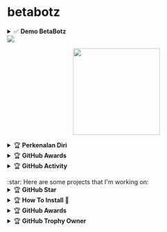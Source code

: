 # betabotz
<details>
    <summary>✅ <b>Demo BetaBotz</b></summary><br/>
<p align='center'><a href="https://api.daily.dev/get?r=Koleksibot"><img src="https://raw.githubusercontent.com/tahaluindo/tahaluindo/main/Screenshot_2022-03-20-02-11-0.jpg?r=100s" width="150" alt="LulzGhost-Team BOT's Dev Card"/></a></p>
<p align='center'><a href="https://api.daily.dev/get?r=Koleksibot"><img src="https://raw.githubusercontent.com/tahaluindo/tahaluindo/main/Screenshot_2022-03-20-02-11-23.jpg?r=100s" width="150" alt="LulzGhost-Team BOT's Dev Card"/></a></p>
<p align='center'><a href="https://www.dmca.com/Protection/Status.aspx?ID=090f6134-5e5e-46fd-a879-b366b9a65060&refurl=https://github.com/koleksibot" target="_blank" title="Check Protection Status" class="dmca-badge"> <img src ="https://dmca.blob.core.windows.net/logos/internal/PP-Asset-6c307ca5-01f5-4171-afcf-da6dbeaa2494.jpg?st=2019-03-02T00%3A22%3A29Z&se=2028-03-03T00%3A22%3A00Z&sp=rw&sv=2018-03-28&sr=c&sig=5uj40e0WkJN4jO9efLP3CKvstLnc2LG%2BqWfMC6U4Ou0%3D" alt="DMCA.com for Github" /></a></p>
</details>
<a href="https://api.daily.dev/get?r=Koleksibot"><img src="https://opencollective.com/vuejs/contributors.svg?width=900" /></a>
<p align='center'>
<a href="https://api.daily.dev/get?r=Koleksibot"><img height="200" src="https://raw.githubusercontent.com/tahaluindo/tahaluindo/main/root.svg"></a>
<!---
tahaluindo/tahaluindo is a ✨ special ✨ repository because its `README.md` (this file) appears on your GitHub profile.
You can click the Preview link to take a look at your changes.
--->
<details>
    <summary>&#127942 <b>Perkenalan Diri</b></summary><br/>
<h1  align='center'> Hallo👋 </h1>
<p align='center'>  I'm TahaluIndo (21 y.o) ! :sunglasses: </p>
<img width="800px" src="https://raw.githubusercontent.com/tahaluindo/tahaluindo/main/Black%20Purple%20and%20Cyan%20Neon%20Noir%20%20Vaporwave%20Sports%20YouTube%20Outro.gif" />
<p align='center'> I'd like to do project that has relation to anime. :ghost: </p>
</p>

![](https://github-profile-summary-cards.vercel.app/api/cards/profile-details?username=tahaluindo&theme=monokai)

</p>

<p align="center">
  <img src="https://komarev.com/ghpvc/?username=tahaluindo&label=VIEWS&style=flat-square&color=blue" />
</p>
<p align='center'>
   <a href="https://www.facebook.com/ciciyber.squadindo.7"><img height="100" src="https://raw.githubusercontent.com/tahaluindo/tahaluindo/64478fa6dc44f9aa505ca49d384375946107db89/speed.svg"></a></p>
<p align='center'>
</details>
<details>
    <summary>&#127942 <b>GitHub Awards</b></summary><br/>

![Github Trophy](https://github-profile-trophy.vercel.app/?username=tahaluindo)

</details>

<details>
    <summary>&#127942 <b>GitHub Activity</b></summary><br/>

![Metrics](https://metrics.lecoq.io/tahaluindo?template=classic&repositories.forks=true&languages=1&languages.colors=github&languages.threshold=0%25&config.timezone=Asia%2FJakarta)

:page_with_curl: I'm currently learning:
- Python
- PHP
- Golang
- HTML
- JAVA
- C++
- Javascript
</details>
</p>
:star: Here are some projects that I'm working on:

<details>
    <summary>&#127942 <b>GitHub Star</b></summary><br/>
<!--START_SECTION:waka-->
<p align="center" height='130px'> <img src="https://github-readme-stats.vercel.app/api?username=tahaluindo&show_icons=true&hide_title=true&include_all_commits=true&line_height=21&bg_color=0,64FFDA,64FFDA,A9EFDE,F2FFFC&count_public=true&theme=graywhite" alt="crazychickendev"/> <img src="https://github-readme-stats.vercel.app/api/top-langs/?username=tahaluindo&layout=compact&show_icons=true&bg_color=0,EFFDF9,CBFFF3,64FFDA&theme=graywhite&hide_title=true" alt="root"/> </p>
<p align="center">
    <img src="https://github-readme-streak-stats.herokuapp.com/?user=tahaluindo">
</p>
<!--END_SECTION:waka-->
</details>
<!--
-->
<details>
    <summary>&#127942 <b>How To Install 🚀</b></summary><br/>

# Requirements
* [Node.js](https://nodejs.org/en/)
* [Git](https://git-scm.com/downloads)
* [FFmpeg](https://github.com/BtbN/FFmpeg-Builds/releases/download/autobuild-2020-12-08-13-03/ffmpeg-n4.3.1-26-gca55240b8c-win64-gpl-4.3.zip) (for sticker command)

# Instalasi
## Heroku Buildpack
```bash
 heroku/nodejs
 https://github.com/jonathanong/heroku-buildpack-ffmpeg-latest
 https://github.com/clhuang/heroku-buildpack-webp-binaries.git
```

## For Windows/RDP
```bash
git clone https://github.com/koleksibot/betabotz.git
cd betabotz
npm install
npm start
```
## For Termux
```bash
termux-setup-storage
apt update && apt upgrade
pkg install nodejs git ffmpeg
git clone https://github.com/koleksibot/betabotz.git
cd betabotz
npm install && npm start
```

## Installing the FFmpeg for Windows
* Unduh salah satu versi FFmpeg yang tersedia dengan mengklik [di sini](https://www.gyan.dev/ffmpeg/builds/).
* Extract file ke `C:\` path.
* Ganti nama folder yang telah di-extract menjadi `ffmpeg`.
* Run Command Prompt as Administrator.
* Jalankan perintah berikut::
```cmd
> setx /m PATH "C:\ffmpeg\bin;%PATH%"
```
Jika berhasil, akan memberikanmu pesan seperti: `SUCCESS: specified value was saved`.
* Sekarang setelah Anda menginstal FFmpeg, verifikasi bahwa itu berhasil dengan menjalankan perintah ini untuk melihat versi:
```cmd
> ffmpeg -version
```

## Demo BOT

- <a href="https://ibb.co/qyDrYv1"><img src="https://i.ibb.co/BzfC29s/Screenshot-2022-02-03-21-00-50.jpg" alt="Screenshot-2022-02-03-21-00-50" border="0"></a>
<a href="https://ibb.co/ng5MXkh"><img src="https://i.ibb.co/f1Pd30m/Screenshot-2022-02-03-21-00-41.jpg" alt="Screenshot-2022-02-03-21-00-41" border="0"></a>
<a href="https://ibb.co/Np4whkm"><img src="https://i.ibb.co/gwns1XP/lonte.jpg" alt="lonte" border="0"></a>

</details>


<details>
    <summary>&#127942 <b>GitHub Awards</b></summary><br/>

</details>

<details>
    <summary>&#127942 <b>GitHub Trophy Owner</b></summary><br/>

![Github Trophy](https://github-profile-trophy.vercel.app/?username=tahaluindo)

</details>
